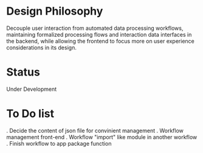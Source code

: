 # Design Philosophy
Decouple user interaction from automated data processing workflows, maintaining formalized processing flows and interaction data interfaces in the backend, while allowing the frontend to focus more on user experience considerations in its design. 
# Status
Under Development
# To Do list
. Decide the content of json file for convinient management
. Workflow management front-end
. Workflow "import" like module in another workflow
. Finish workflow to app package function
